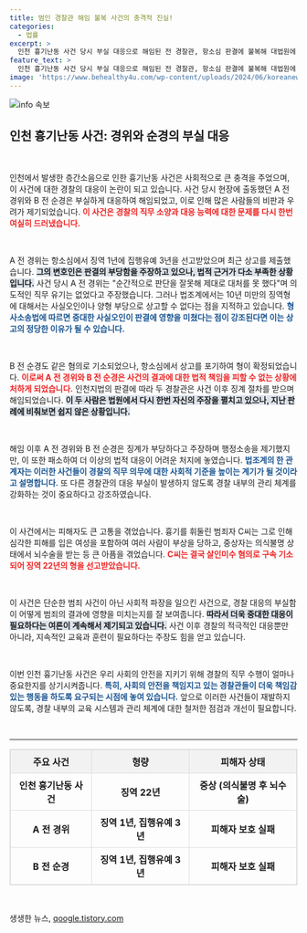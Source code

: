 ```yaml
---
title: 범인 경찰관 해임 불복 사건의 충격적 진실!
categories:
  - 법률
excerpt: >
  인천 흉기난동 사건 당시 부실 대응으로 해임된 전 경찰관, 항소심 판결에 불복해 대법원에 상고! 과연 그 이유는? 이 사건의 세세한 전말이 궁금하다면 클릭하세요!
feature_text: >
  인천 흉기난동 사건 당시 부실 대응으로 해임된 전 경찰관, 항소심 판결에 불복해 대법원에 상고! 과연 그 이유는? 이 사건의 세세한 전말이 궁금하다면 클릭하세요!
image: 'https://www.behealthy4u.com/wp-content/uploads/2024/06/koreanews.jpg'
---
```


<p><img src="https://www.behealthy4u.com/wp-content/uploads/2024/06/koreanews.jpg" alt="info 속보" /></p>

<h2 data-ke-size="size26">인천 흉기난동 사건: 경위와 순경의 부실 대응</h2>

<p data-ke-size="size16">&nbsp;</p>

<p>인천에서 발생한 층간소음으로 인한 흉기난동 사건은 사회적으로 큰 충격을 주었으며, 이 사건에 대한 경찰의 대응이 논란이 되고 있습니다. 사건 당시 현장에 출동했던 A 전 경위와 B 전 순경은 부실하게 대응하여 해임되었고, 이로 인해 많은 사람들의 비판과 우려가 제기되었습니다. <b><span style="color: #ee2323;">이 사건은 경찰의 직무 소양과 대응 능력에 대한 문제를 다시 한번 여실히 드러냈습니다.</span></b></p>

<p data-ke-size="size16">&nbsp;</p>

<p>A 전 경위는 항소심에서 징역 1년에 집행유예 3년을 선고받았으며 최근 상고를 제출했습니다. <b><span style="background-color: #21538527;">그의 변호인은 판결의 부당함을 주장하고 있으나, 법적 근거가 다소 부족한 상황입니다.</span></b> 사건 당시 A 전 경위는 "순간적으로 판단을 잘못해 제대로 대처를 못 했다"며 의도적인 직무 유기는 없었다고 주장했습니다. 그러나 법조계에서는 10년 미만의 징역형에 대해서는 사실오인이나 양형 부당으로 상고할 수 없다는 점을 지적하고 있습니다. <b><span style="color: #1a5490;">형사소송법에 따르면 중대한 사실오인이 판결에 영향을 미쳤다는 점이 강조된다면 이는 상고의 정당한 이유가 될 수 있습니다.</span></b></p>

<p data-ke-size="size16">&nbsp;</p>

<p>B 전 순경도 같은 혐의로 기소되었으나, 항소심에서 상고를 포기하여 형이 확정되었습니다. <b><span style="color: #ee2323;">이로써 A 전 경위와 B 전 순경은 사건의 결과에 대한 법적 책임을 피할 수 없는 상황에 처하게 되었습니다.</span></b> 인천지법의 판결에 따라 두 경찰관은 사건 이후 징계 절차를 받으며 해임되었습니다. <b><span style="background-color: #21538527;">이 두 사람은 법원에서 다시 한번 자신의 주장을 펼치고 있으나, 지난 판례에 비춰보면 쉽지 않은 상황입니다.</span></b></p>

<p data-ke-size="size16">&nbsp;</p>

<p>해임 이후 A 전 경위와 B 전 순경은 징계가 부당하다고 주장하며 행정소송을 제기했지만, 이 또한 패소하여 더 이상의 법적 대응이 어려운 처지에 놓였습니다. <b><span style="color: #1a5490;">법조계의 한 관계자는 이러한 사건들이 경찰의 직무 의무에 대한 사회적 기준을 높이는 계기가 될 것이라고 설명합니다.</span></b> 또 다른 경찰관의 대응 부실이 발생하지 않도록 경찰 내부의 관리 체계를 강화하는 것이 중요하다고 강조하였습니다.</p>

<p data-ke-size="size16">&nbsp;</p>

<p>이 사건에서는 피해자도 큰 고통을 겪었습니다. 흉기를 휘둘린 범죄자 C씨는 그로 인해 심각한 피해를 입은 여성을 포함하여 여러 사람이 부상을 당하고, 중상자는 의식불명 상태에서 뇌수술을 받는 등 큰 아픔을 겪었습니다. <b><span style="color: #ee2323;">C씨는 결국 살인미수 혐의로 구속 기소되어 징역 22년의 형을 선고받았습니다.</span></b></p>

<p data-ke-size="size16">&nbsp;</p>

<p>이 사건은 단순한 범죄 사건이 아닌 사회적 파장을 일으킨 사건으로, 경찰 대응의 부실함이 어떻게 범죄의 결과에 영향을 미치는지를 잘 보여줍니다. <b><span style="background-color: #21538527;">따라서 더욱 중대한 대응이 필요하다는 여론이 계속해서 제기되고 있습니다.</span></b> 사건 이후 경찰의 적극적인 대응뿐만 아니라, 지속적인 교육과 훈련이 필요하다는 주장도 힘을 얻고 있습니다. </p>

<p data-ke-size="size16">&nbsp;</p>

<p>이번 인천 흉기난동 사건은 우리 사회의 안전을 지키기 위해 경찰의 직무 수행이 얼마나 중요한지를 상기시켜줍니다. <b><span style="color: #1a5490;">특히, 사회의 안전을 책임지고 있는 경찰관들이 더욱 책임감 있는 행동을 하도록 요구되는 시점에 놓여 있습니다.</span></b> 앞으로 이러한 사건들이 재발하지 않도록, 경찰 내부의 교육 시스템과 관리 체계에 대한 철저한 점검과 개선이 필요합니다.</p>

<p data-ke-size="size16">&nbsp;</p>

<hr>

<table style="width: 100%; border: 1px solid #ddd; border-collapse: collapse;">
<thead>
<tr>
<th style="border: 1px solid #ddd; padding: 8px; background-color: #f2f2f2;">주요 사건</th>
<th style="border: 1px solid #ddd; padding: 8px; background-color: #f2f2f2;">형량</th>
<th style="border: 1px solid #ddd; padding: 8px; background-color: #f2f2f2;">피해자 상태</th>
</tr>
</thead>
<tbody>
<tr>
<td style="border: 1px solid #ddd; padding: 8px; text-align: center;"><b>인천 흉기난동 사건</b></td>
<td style="border: 1px solid #ddd; padding: 8px; text-align: center;"><b>징역 22년</b></td>
<td style="border: 1px solid #ddd; padding: 8px; text-align: center;"><b>중상 (의식불명 후 뇌수술)</b></td>
</tr>
<tr>
<td style="border: 1px solid #ddd; padding: 8px; text-align: center;"><b>A 전 경위</b></td>
<td style="border: 1px solid #ddd; padding: 8px; text-align: center;"><b>징역 1년, 집행유예 3년</b></td>
<td style="border: 1px solid #ddd; padding: 8px; text-align: center;"><b>피해자 보호 실패</b></td>
</tr>
<tr>
<td style="border: 1px solid #ddd; padding: 8px; text-align: center;"><b>B 전 순경</b></td>
<td style="border: 1px solid #ddd; padding: 8px; text-align: center;"><b>징역 1년, 집행유예 3년</b></td>
<td style="border: 1px solid #ddd; padding: 8px; text-align: center;"><b>피해자 보호 실패</b></td>
</tr>
</tbody>
</table>

<p data-ke-size="size16">&nbsp;</p>
생생한 뉴스, <a href="https://qoogle.tistory.com" rel="dofollow">qoogle.tistory.com</a>


